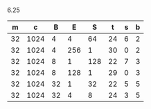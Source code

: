 6.25

|m|c|B|E|S|t|s|b|
|-|-|-|-|-|-|-|-|
|32|1024|4|4|64|24|6|2|
|32|1024|4|256|1|30|0|2|
|32|1024|8|1|128|22|7|3|
|32|1024|8|128|1|29|0|3|
|32|1024|32|1|32|22|5|5|
|32|1024|32|4|8|24|3|5|
